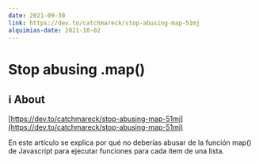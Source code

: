 ```yaml
---
date: 2021-09-30
link: https://dev.to/catchmareck/stop-abusing-map-51mj
alquimias-date: 2021-10-02
---
```


# Stop abusing .map()

## ℹ️ About

[https://dev.to/catchmareck/stop-abusing-map-51mj](https://dev.to/catchmareck/stop-abusing-map-51mj)

En este artículo se explica por qué no deberías abusar de la función map() de Javascript para ejecutar funciones para cada item de una lista.



